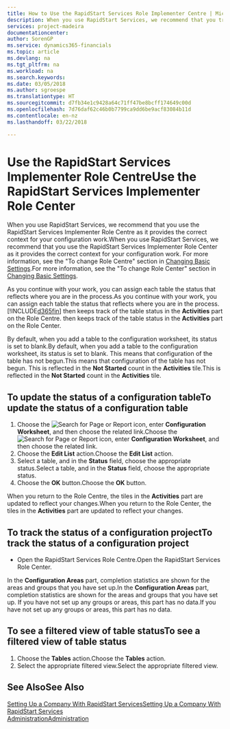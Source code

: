 ```yaml
---
title: How to Use the RapidStart Services Role Implementer Centre | Microsoft Docs
description: When you use RapidStart Services, we recommend that you track your work and use the RapidStart Services Implementer Role Centre as it provides the correct context for your configuration work.
services: project-madeira
documentationcenter: 
author: SorenGP
ms.service: dynamics365-financials
ms.topic: article
ms.devlang: na
ms.tgt_pltfrm: na
ms.workload: na
ms.search.keywords: 
ms.date: 03/05/2018
ms.author: sgroespe
ms.translationtype: HT
ms.sourcegitcommit: d7fb34e1c9428a64c71ff47be8bcff174649c00d
ms.openlocfilehash: 7d76daf62c46b0b7799ca9dd6be9acf83084b11d
ms.contentlocale: en-nz
ms.lasthandoff: 03/22/2018

---
```

# <a name="use-the-rapidstart-services-implementer-role-center"></a><span data-ttu-id="622b2-103">Use the RapidStart Services Implementer Role Centre</span><span class="sxs-lookup"><span data-stu-id="622b2-103">Use the RapidStart Services Implementer Role Center</span></span>
<span data-ttu-id="622b2-104">When you use RapidStart Services, we recommend that you use the RapidStart Services Implementer Role Centre as it provides the correct context for your configuration work.</span><span class="sxs-lookup"><span data-stu-id="622b2-104">When you use RapidStart Services, we recommend that you use the RapidStart Services Implementer Role Center as it provides the correct context for your configuration work.</span></span> <span data-ttu-id="622b2-105">For more information, see the "To change Role Centre" section in [Changing Basic Settings](ui-change-basic-settings.md).</span><span class="sxs-lookup"><span data-stu-id="622b2-105">For more information, see the "To change Role Center" section in [Changing Basic Settings](ui-change-basic-settings.md).</span></span>

<span data-ttu-id="622b2-106">As you continue with your work, you can assign each table the status that reflects where you are in the process.</span><span class="sxs-lookup"><span data-stu-id="622b2-106">As you continue with your work, you can assign each table the status that reflects where you are in the process.</span></span> [!INCLUDE[d365fin](includes/d365fin_md.md)]<span data-ttu-id="622b2-107"> then keeps track of the table status in the **Activities** part on the Role Centre.</span><span class="sxs-lookup"><span data-stu-id="622b2-107"> then keeps track of the table status in the **Activities** part on the Role Center.</span></span>  

<span data-ttu-id="622b2-108">By default, when you add a table to the configuration worksheet, its status is set to blank.</span><span class="sxs-lookup"><span data-stu-id="622b2-108">By default, when you add a table to the configuration worksheet, its status is set to blank.</span></span> <span data-ttu-id="622b2-109">This means that configuration of the table has not begun.</span><span class="sxs-lookup"><span data-stu-id="622b2-109">This means that configuration of the table has not begun.</span></span> <span data-ttu-id="622b2-110">This is reflected in the **Not Started** count in the **Activities** tile.</span><span class="sxs-lookup"><span data-stu-id="622b2-110">This is reflected in the **Not Started** count in the **Activities** tile.</span></span>  

## <a name="to-update-the-status-of-a-configuration-table"></a><span data-ttu-id="622b2-111">To update the status of a configuration table</span><span class="sxs-lookup"><span data-stu-id="622b2-111">To update the status of a configuration table</span></span>  
1.  <span data-ttu-id="622b2-112">Choose the ![Search for Page or Report](media/ui-search/search_small.png "Search for Page or Report icon") icon, enter **Configuration Worksheet**, and then choose the related link.</span><span class="sxs-lookup"><span data-stu-id="622b2-112">Choose the ![Search for Page or Report](media/ui-search/search_small.png "Search for Page or Report icon") icon, enter **Configuration Worksheet**, and then choose the related link.</span></span>  
2.  <span data-ttu-id="622b2-113">Choose the **Edit List** action.</span><span class="sxs-lookup"><span data-stu-id="622b2-113">Choose the **Edit List** action.</span></span>  
3.  <span data-ttu-id="622b2-114">Select a table, and in the **Status** field, choose the appropriate status.</span><span class="sxs-lookup"><span data-stu-id="622b2-114">Select a table, and in the **Status** field, choose the appropriate status.</span></span>  
4.  <span data-ttu-id="622b2-115">Choose the **OK** button.</span><span class="sxs-lookup"><span data-stu-id="622b2-115">Choose the **OK** button.</span></span>  

<span data-ttu-id="622b2-116">When you return to the Role Centre, the tiles in the **Activities** part are updated to reflect your changes.</span><span class="sxs-lookup"><span data-stu-id="622b2-116">When you return to the Role Center, the tiles in the **Activities** part are updated to reflect your changes.</span></span>  

## <a name="to-track-the-status-of-a-configuration-project"></a><span data-ttu-id="622b2-117">To track the status of a configuration project</span><span class="sxs-lookup"><span data-stu-id="622b2-117">To track the status of a configuration project</span></span>  
- <span data-ttu-id="622b2-118">Open the RapidStart Services Role Centre.</span><span class="sxs-lookup"><span data-stu-id="622b2-118">Open the RapidStart Services Role Center.</span></span>  

<span data-ttu-id="622b2-119">In the **Configuration Areas** part, completion statistics are shown for the areas and groups that you have set up.</span><span class="sxs-lookup"><span data-stu-id="622b2-119">In the **Configuration Areas** part, completion statistics are shown for the areas and groups that you have set up.</span></span> <span data-ttu-id="622b2-120">If you have not set up any groups or areas, this part has no data.</span><span class="sxs-lookup"><span data-stu-id="622b2-120">If you have not set up any groups or areas, this part has no data.</span></span>  

## <a name="to-see-a-filtered-view-of-table-status"></a><span data-ttu-id="622b2-121">To see a filtered view of table status</span><span class="sxs-lookup"><span data-stu-id="622b2-121">To see a filtered view of table status</span></span>  
1. <span data-ttu-id="622b2-122">Choose the **Tables** action.</span><span class="sxs-lookup"><span data-stu-id="622b2-122">Choose the **Tables** action.</span></span>  
2. <span data-ttu-id="622b2-123">Select the appropriate filtered view.</span><span class="sxs-lookup"><span data-stu-id="622b2-123">Select the appropriate filtered view.</span></span>  

## <a name="see-also"></a><span data-ttu-id="622b2-124">See Also</span><span class="sxs-lookup"><span data-stu-id="622b2-124">See Also</span></span>  
[<span data-ttu-id="622b2-125">Setting Up a Company With RapidStart Services</span><span class="sxs-lookup"><span data-stu-id="622b2-125">Setting Up a Company With RapidStart Services</span></span>](admin-set-up-a-company-with-rapidstart.md)  
[<span data-ttu-id="622b2-126">Administration</span><span class="sxs-lookup"><span data-stu-id="622b2-126">Administration</span></span>](admin-setup-and-administration.md)

